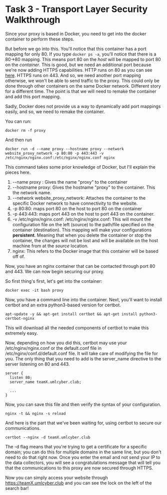 # Task 3 - Transport Layer Security Walkthrough
Since your proxy is based in Docker, you need to get into the docker container to perform these steps. 

But before we go into this. You'll notice that this container has a port mapping for only 80. If you type `docker ps -a`, you'll notice that there is a 80->80 mapping. This means port 80 on the *host* will be mapped to port 80 on the *container*. This is good, but we need an additional port because we're now adding HTTPS capabilities. HTTP runs on 80 as you can see [here](https://docs.oracle.com/en/storage/tape-storage/sl4000/slklg/default-port-numbers.html). HTTPS runs on 443. And so, we need another port mapping otherwise, we won't be able to send traffic to the proxy. This could only be done through other containers on the same Docker network. Different story for a different time. The point is that we will need to remake the container and add this port mapping.

Sadly, Docker does not provide us a way to dynamically add port mappings easily, and so, we need to remake the container.

You can run:

```
docker rm -f proxy
```

And then run 

```
docker run -d --name proxy --hostname proxy --network website_proxy_network -p 80:80 -p 443:443 -v /etc/nginx/nginx.conf:/etc/nginx/nginx.conf nginx
```

This command takes some prior knowledge of Docker, but I'll explain the pieces here.
1. --name proxy : Gives the name "proxy" to the container
2. --hostname proxy: Gives the hostname "proxy" to the container. This the network name.
3. --network website_proxy_network: Attaches the container to the specific Docker network to have connectivity to the website.
4. -p 80:80: maps port 80 on the host to port 80 on the container
5. -p 443:443: maps port 443 on the host to port 443 on the container.
6. -v /etc/nginx/nginx.conf: /etc/nginx/nginx.conf: This will mount the configuration file on the left (source) to the path/file specified on the container (destination). This mapping will make your configurations **persistent**. Meaning that when you delete the container or stop the container, the changes will not be lost and will be available on the host machine from at the *source* location.
7. nginx: This refers to the Docker image that this container will be based off of.

Now, you have an nginx container that can be contacted through port 80 and 443. We can now begin securing our proxy.


So first thing's first, let's get into the container:

```
docker exec -it bash proxy
```

Now, you have a command line into the container. Next, you'll want to install certbot and an extra python3-based version for certbot.

```
apt-update -y && apt-get install certbot && apt-get install python3-certbot-nginx
```

This will download all the needed components of certbot to make this extremely easy.


Now, depending on how you did this, certbot may use your /etc/nginx/nginx.conf or the default.conf file in /etc/nginx/conf.d/default.conf file. It will take care of modifying the file for you. The only thing that you need to add is the server_name directive to the server listening on 80 and 443. 

```
server {
  listen 80;
  server_name teamX.umlcyber.club;

  ...
}
```

Now, you can save this file and then verify the syntax of your configuration.

```
nginx -t && nginx -s reload
```

And here is the part that we've been waiting for, using certbot to secure our communications.

```
certbot --nginx -d teamX.umlcyber.club
```

The -d flag means that you're trying to get a certificate for a specific domain; you can do this for multiple domains in the same line, but you don't need to do that right now. Once you enter the email and not send your IP to the data collectors, you will see a congratulations message that will tell you that the communications to this proxy are now secured through HTTPS.

Now you can simply access your website through https://teamX.umlcyber.club and you can see the lock on the left of the search bar! 